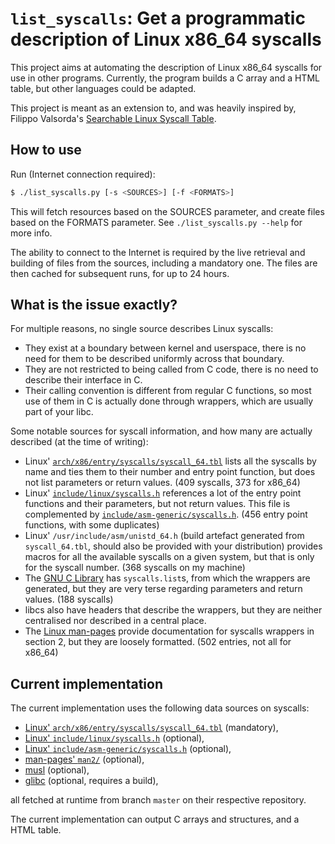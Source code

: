 # `list_syscalls`: Get a programmatic description of Linux x86\_64 syscalls

This project aims at automating the description of Linux x86\_64 syscalls for
use in other programs. Currently, the program builds a C array and a HTML table,
but other languages could be adapted.

This project is meant as an extension to, and was heavily inspired by, Filippo
Valsorda's
[Searchable Linux Syscall Table](https://filippo.io/linux-syscall-table/).

## How to use

Run (Internet connection required):
```bash
$ ./list_syscalls.py [-s <SOURCES>] [-f <FORMATS>]
```

This will fetch resources based on the SOURCES parameter, and create files based
on the FORMATS parameter. See `./list_syscalls.py --help` for more info.

The ability to connect to the Internet is required by the live retrieval and
building of files from the sources, including a mandatory one. The files are
then cached for subsequent runs, for up to 24 hours.

## What is the issue exactly?

For multiple reasons, no single source describes Linux syscalls:
* They exist at a boundary between kernel and userspace, there is no need for
  them to be described uniformly across that boundary.
* They are not restricted to being called from C code, there is no need to
  describe their interface in C.
* Their calling convention is different from regular C functions, so most use of
  them in C is actually done through wrappers, which are usually part of your
  libc.

Some notable sources for syscall information, and how many are actually
described (at the time of writing):
* Linux'
  [`arch/x86/entry/syscalls/syscall_64.tbl`](https://github.com/torvalds/linux/blob/v6.7/arch/x86/entry/syscalls/syscall_64.tbl)
  lists all the syscalls by name and ties them to their number and entry point
  function, but does not list parameters or return values. (409 syscalls, 373
  for x86\_64)
* Linux'
  [`include/linux/syscalls.h`](https://github.com/torvalds/linux/blob/master/include/linux/syscalls.h)
  references a lot of the entry point functions and their parameters, but not
  return values. This file is complemented by
  [`include/asm-generic/syscalls.h`](https://github.com/torvalds/linux/blob/master/include/asm-generic/syscalls.h). (456 entry point functions, with some duplicates)
* Linux' `/usr/include/asm/unistd_64.h` (build artefact generated from
  `syscall_64.tbl`, should also be provided with your distribution) provides
  macros for all the available syscalls on a given system, but that is only for
  the syscall number. (368 syscalls on my machine)
* The [GNU C Library](https://www.gnu.org/software/libc/) has `syscalls.list`s,
  from which the wrappers are generated, but they are very terse regarding
  parameters and return values. (188 syscalls)
* libcs also have headers that describe the wrappers, but they are neither
  centralised nor described in a central place.
* The [Linux man-pages](https://www.kernel.org/doc/man-pages/index.html) provide
  documentation for syscalls wrappers in section 2, but they are loosely
  formatted. (502 entries, not all for x86\_64)

## Current implementation

The current implementation uses the following data sources on syscalls:
* [Linux' `arch/x86/entry/syscalls/syscall_64.tbl`](https://github.com/torvalds/linux/blob/master/arch/x86/entry/syscalls/syscall_64.tbl) (mandatory),
* [Linux' `include/linux/syscalls.h`](https://github.com/torvalds/linux/blob/master/include/linux/syscalls.h) (optional),
* [Linux' `include/asm-generic/syscalls.h`](https://github.com/torvalds/linux/blob/master/include/asm-generic/syscalls.h) (optional),
* [man-pages' `man2/`](https://git.kernel.org/pub/scm/docs/man-pages/man-pages.git/tree/man2) (optional),
* [musl](https://musl.libc.org/) (optional),
* [glibc](https://sourceware.org/glibc/) (optional, requires a build),

all fetched at runtime from branch `master` on their respective repository.

The current implementation can output C arrays and structures, and a HTML table.

